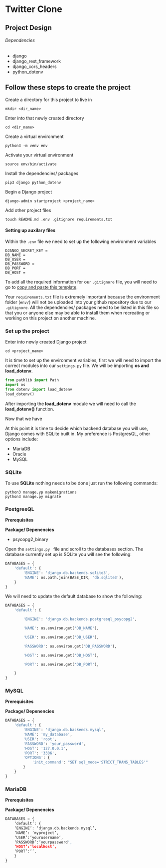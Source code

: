 # Twitter Clone

## Project Design

###### Dependencies
- django
- django_rest_framework
- django_cors_headers
- python_dotenv

## Follow these steps to create the project
Create a directory for this project to live in
```console
mkdir <dir_name>
```

Enter into that newly created directory
```console
cd <dir_name>
```

Create a virtual environment
```console
python3 -m venv env
```

Activate your virtual environment
```console
source env/bin/activate
```

Install the dependencies/ packages
```console
pip3 django python_dotenv
```

Begin a Django project
```console
django-admin startproject <project_name>
```

Add other project files
```console
touch README.md .env .gitignore requirements.txt
```
#### Setting up auxilary files
Within the ```.env``` file we need to set up the following environment variables

```
DJANGO_SECRET_KEY = 
DB_NAME =
DB_USER =
DB_PASSWORD =
DB_PORT =
DB_HOST = 
```

To add all the required information for our ```.gitignore``` file, you will need to go to [copy and paste this template](https://djangowaves.com/tips-tricks/gitignore-for-a-django-project/).

Your ```requirements.txt``` file is extremely important because the environment folder (```env/```) will not be uploaded into your github repository due to our ```.gitignore```. All the dependencies/ packages need to be listed in this file so that you or anyone else may be able to install them when recreating or working on this project on another machine.

### Set up the project
Enter into newly created Django project
```console
cd <project_name>
```

It is time to set up the environment variables, first we will need to import the correct modules into our ```settings.py``` file. We will be importing **os and load_dotenv**.
```python
from pathlib import Path
import os
from dotenv import load_dotenv
load_dotenv()
```
After importing the **load_dotenv** module we will need to call the **load_dotenv()** function.

Now that we have 


At this point it is time to decide which backend database you will use, Django comes with SQLite built in. My preference is PostgresQL, other options include:
- MariaDB
- Oracle
- MySQL

### SQLite
To use **SQLite** nothing needs to be done just run the following commands:
```console
python3 manage.yp makemigrations
python3 manage.py migrate
```

### PostgresQL
**Prerequisites**

**Package/ Depenencies**
- psycopg2_binary

Open the ```settings.py ``` file and scroll to the databases section. The database currently set up is SQLite you will see the following:

```python
DATABASES = {
    'default': {
        'ENGINE': 'django.db.backends.sqlite3',
        'NAME': os.path.join(BASE_DIR, 'db.sqlite3'),
    }
}
```

We will need to update the default database to show the following:
```python
DATABASES = {
    'default': {

        'ENGINE': 'django.db.backends.postgresql_psycopg2',

        'NAME': os.environ.get('DB_NAME'),

        'USER': os.environ.get('DB_USER'),

        'PASSWORD': os.environ.get('DB_PASSWORD'),

        'HOST': os.environ.get('DB_HOST'),

        'PORT': os.environ.get('DB_PORT'),

    }
}
```

### MySQL
**Prerequisites**

**Package/ Depenencies**

```python
DATABASES = {  
    'default': {  
        'ENGINE': 'django.db.backends.mysql',  
        'NAME': 'my_database',  
        'USER': 'root',  
        'PASSWORD': 'your_password',  
        'HOST': '127.0.0.1',  
        'PORT': '3306',  
        'OPTIONS': {  
            'init_command': "SET sql_mode='STRICT_TRANS_TABLES'"  
        }  
    }  
}  
```

### MariaDB
**Prerequisites**

**Package/ Depenencies**
```python
DATABASES = {
    ‘default’: {
    ‘ENGINE’: ‘django.db.backends.mysql’,
    ‘NAME’: ‘myproject’,
    ‘USER’:’yourusername’,
    ‘PASSWORD’:’yourpassword',
    ‘HOST’:’localhost’,
    ‘PORT’:’’,
    }
}
```

<!-- ###### Oracle

```python

``` -->




